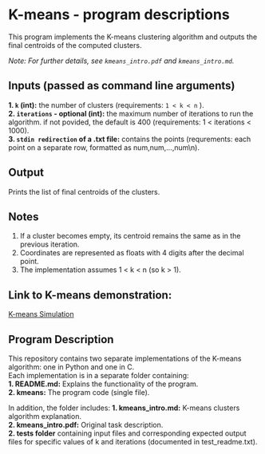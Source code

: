 # K-means - program descriptions

This program implements the K-means clustering algorithm and outputs the final centroids of the computed clusters.

*Note: For further details, see `kmeans_intro.pdf` and `kmeans_intro.md`.*

## Inputs (passed as command line arguments)
**1. `k` (int):** the number of clusters (requirements: `1 < k < n` ).  
**2. `iterations` - optional (int):** the maximum number of iterations to run the algorithm. if not povided, the default is 400 (requirements: 1 < iterations < 1000).  
**3. `stdin redirection` of a .txt file:** contains the points (requrements: each point on a separate row, formatted as num,num,...,num\n).  

## Output
Prints the list of final centroids of the clusters.

## Notes
1. If a cluster becomes empty, its centroid remains the same as in the previous iteration.  
2. Coordinates are represented as floats with 4 digits after the decimal point.  
3. The implementation assumes 1 < k < n (so k > 1).

## Link to K-means demonstration:
[K-means Simulation](http://alekseynp.com/viz/k-means.html)

## Program Description
This repository contains two separate implementations of the K-means algorithm: one in Python and one in C.  
Each implementation is in a separate folder containing:  
**1. README.md:** Explains the functionality of the program.  
**2. kmeans:** The program code (single file).  

In addition, the folder includes:
**1. kmeans_intro.md:** K-means clusters algorithm explanation.  
**2. kmeans_intro.pdf:** Original task description.  
**2. tests folder** containing input files and corresponding expected output files for specific values of k and iterations (documented in test_readme.txt).

